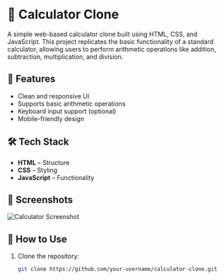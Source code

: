 # 🔢 Calculator Clone

A simple web-based calculator clone built using HTML, CSS, and JavaScript. This project replicates the basic functionality of a standard calculator, allowing users to perform arithmetic operations like addition, subtraction, multiplication, and division.

## 🚀 Features

- Clean and responsive UI
- Supports basic arithmetic operations
- Keyboard input support (optional)
- Mobile-friendly design

## 🛠️ Tech Stack

- **HTML** – Structure
- **CSS** – Styling
- **JavaScript** – Functionality

## 📸 Screenshots

![Calculator Screenshot](screenshot.png) <!-- Replace with your actual screenshot file -->

## 📂 How to Use

1. Clone the repository:
   ```bash
   git clone https://github.com/your-username/calculator-clone.git
